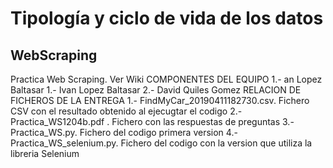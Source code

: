 # Tipología y ciclo de vida de los datos
## WebScraping
Practica Web Scraping.
Ver Wiki
COMPONENTES DEL EQUIPO
1.- an Lopez Baltasar
1.- Ivan Lopez Baltasar
2.- David Quiles Gomez
RELACION DE FICHEROS DE LA ENTREGA
1.- FindMyCar_20190411182730.csv. Fichero CSV con el resultado obtenido al ejecugtar el codigo
2.- Practica_WS1204b.pdf . Fichero con las respuestas de preguntas
3.- Practica_WS.py. Fichero del codigo primera version
4.- Practica_WS_selenium.py. Fichero del codigo con la version que utiliza la libreria Selenium
